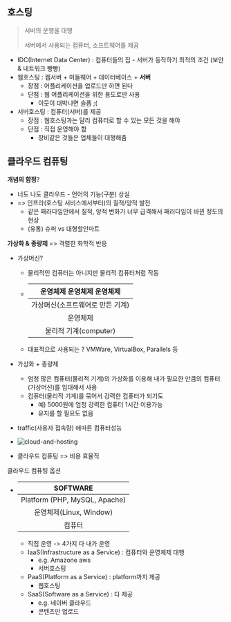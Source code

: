 ## 호스팅

> 서버의 운행을 대행
>
> 서버에서 사용되는 컴퓨터, 소프트웨어를 제공



- IDC(Internet Data Center) : 컴퓨터들의 집 - 서버가 동작하기 최적의 조건 (보안 & 네트워크 빵빵)
- 웹호스팅 : 웹서버 + 미들웨어 + 데이터베이스 + **서버**
  - 장점 : 어플리케이션을 업로드만 하면 된다
  - 단점 : 웹 어플리케이션을 위한 용도로만 사용
    - 이웃이 대박나면 슬픔 ;(
- 서버호스팅 : 컴퓨터(서버)를 제공
  - 장점 : 웹호스팅과는 달리 컴퓨터로 할 수 있는 모든 것을 해야
  - 단점 : 직접 운영해야 함
    - 장비같은 것들은 업체들이 대행해줌



## 클라우드 컴퓨팅

**개념의 함정**?

- 너도 나도 클라우드 - 언어의 기능(구분) 상실
- => 인프라(호스팅 서비스에서부터)의 질적/양적 발전
  - 같은 패러다임안에서 질적, 양적 변화가 너무 급격해서 패러다임이 바뀐 정도의 현상
  - (유통) 슈퍼 vs 대형할인마트



**가상화 & 종량제** => 격렬한 화학적 반응

- 가상머신?

  - 물리적인 컴퓨터는 아니지만 물리적 컴퓨터처럼 작동

  - | 운영체제             운영체제             운영체제 |
    | :------------------------------------: |
    |           가상머신(소프트웨어로 만든 기계)           |
    |                  운영체제                  |
    |            물리적 기계(computer)            |

  - 대표적으로 사용되는 ? VMWare, VirtualBox, Parallels 등

- 가상화 + 종량제

  - 엄청 많은 컴퓨터(물리적 기계)의 가상화를 이용해 내가 필요한 만큼의 컴퓨터(가상머신)를 임대해서 사용
  - 컴퓨터(물리적 기계)를 묶어서 강력한 컴퓨터가 되기도
    - 예) 5000원에 엄청 강력한 컴퓨터 1시간 이용가능
    - 유지를 할 필요도 없음

- traffic(사용자 접속량) 에따른 컴퓨터성능

- ![cloud-and-hosting](C:\Users\Juhyang\Desktop\cloud-and-hosting.PNG)

- 클라우드 컴퓨팅 => 비용 효율적 



클라우드 컴퓨팅 옵션

- |           SOFTWARE            |
  | :---------------------------: |
  | Platform (PHP, MySQL, Apache) |
  |      운영체제(Linux, Window)      |
  |              컴퓨터              |

  - 직접 운영 -> 4가지 다 내가 운영
  - IaaS(Infrastructure as a Service) : 컴퓨터와 운영체제 대행
    - e.g.  Amazone aws
    - 서버호스팅
  - PaaS(Platform as a Service) : platform까지 제공
    - 웹호스팅
  - SaaS(Software as a Service) : 다 제공
    - e.g. 네이버 클라우드
    - 콘텐츠만 업로드

  ​